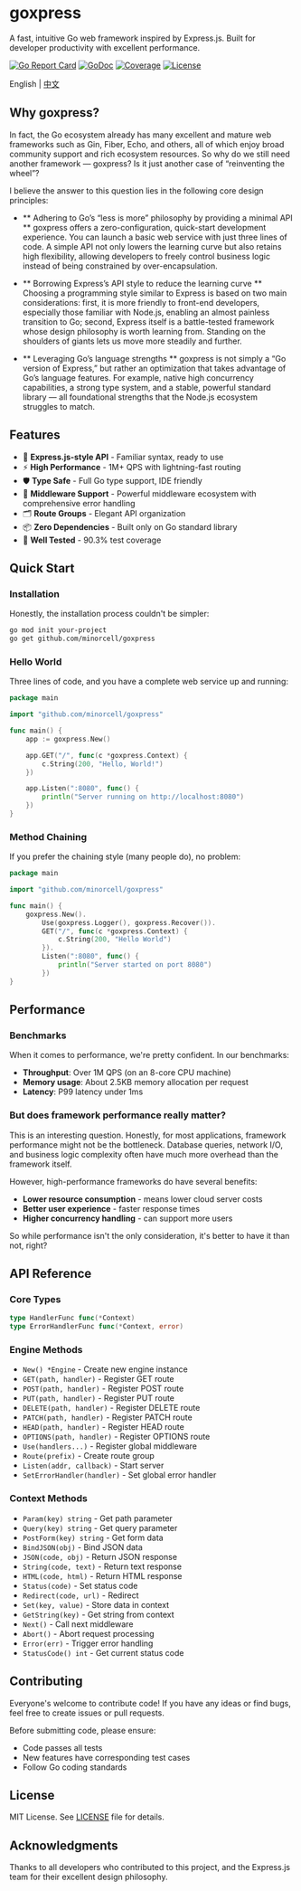 # goxpress

A fast, intuitive Go web framework inspired by Express.js. Built for developer productivity with excellent performance.

[![Go Report Card](https://goreportcard.com/badge/github.com/minorcell/goxpress)](https://goreportcard.com/report/github.com/minorcell/goxpress)
[![GoDoc](https://godoc.org/github.com/minorcell/goxpress?status.svg)](https://godoc.org/github.com/minorcell/goxpress)
[![Coverage](https://img.shields.io/badge/coverage-90.3%25-brightgreen)](https://github.com/minorcell/goxpress)
[![License](https://img.shields.io/badge/license-MIT-blue.svg)](LICENSE)

English | [中文](README_zh.md)

## Why goxpress?

In fact, the Go ecosystem already has many excellent and mature web frameworks such as Gin, Fiber, Echo, and others, all of which enjoy broad community support and rich ecosystem resources. So why do we still need another framework — goxpress? Is it just another case of “reinventing the wheel”?

I believe the answer to this question lies in the following core design principles:

- ** Adhering to Go’s “less is more” philosophy by providing a minimal API **
  goxpress offers a zero-configuration, quick-start development experience. You can launch a basic web service with just three lines of code. A simple API not only lowers the learning curve but also retains high flexibility, allowing developers to freely control business logic instead of being constrained by over-encapsulation.

- ** Borrowing Express’s API style to reduce the learning curve **
  Choosing a programming style similar to Express is based on two main considerations: first, it is more friendly to front-end developers, especially those familiar with Node.js, enabling an almost painless transition to Go; second, Express itself is a battle-tested framework whose design philosophy is worth learning from. Standing on the shoulders of giants lets us move more steadily and further.

- ** Leveraging Go’s language strengths **
  goxpress is not simply a “Go version of Express,” but rather an optimization that takes advantage of Go’s language features. For example, native high concurrency capabilities, a strong type system, and a stable, powerful standard library — all foundational strengths that the Node.js ecosystem struggles to match.

## Features

- 🚀 **Express.js-style API** - Familiar syntax, ready to use
- ⚡ **High Performance** - 1M+ QPS with lightning-fast routing
- 🛡️ **Type Safe** - Full Go type support, IDE friendly
- 🔧 **Middleware Support** - Powerful middleware ecosystem with comprehensive error handling
- 🗂️ **Route Groups** - Elegant API organization
- 📦 **Zero Dependencies** - Built only on Go standard library
- 🧪 **Well Tested** - 90.3% test coverage

## Quick Start

### Installation

Honestly, the installation process couldn't be simpler:

```bash
go mod init your-project
go get github.com/minorcell/goxpress
```

### Hello World

Three lines of code, and you have a complete web service up and running:

```go
package main

import "github.com/minorcell/goxpress"

func main() {
    app := goxpress.New()

    app.GET("/", func(c *goxpress.Context) {
        c.String(200, "Hello, World!")
    })

    app.Listen(":8080", func() {
        println("Server running on http://localhost:8080")
    })
}
```

### Method Chaining

If you prefer the chaining style (many people do), no problem:

```go
package main

import "github.com/minorcell/goxpress"

func main() {
    goxpress.New().
        Use(goxpress.Logger(), goxpress.Recover()).
        GET("/", func(c *goxpress.Context) {
            c.String(200, "Hello World")
        }).
        Listen(":8080", func() {
            println("Server started on port 8080")
        })
}
```

## Performance

### Benchmarks

When it comes to performance, we're pretty confident. In our benchmarks:

- **Throughput**: Over 1M QPS (on an 8-core CPU machine)
- **Memory usage**: About 2.5KB memory allocation per request
- **Latency**: P99 latency under 1ms

### But does framework performance really matter?

This is an interesting question. Honestly, for most applications, framework performance might not be the bottleneck. Database queries, network I/O, and business logic complexity often have much more overhead than the framework itself.

However, high-performance frameworks do have several benefits:

- **Lower resource consumption** - means lower cloud server costs
- **Better user experience** - faster response times
- **Higher concurrency handling** - can support more users

So while performance isn't the only consideration, it's better to have it than not, right?

## API Reference

### Core Types

```go
type HandlerFunc func(*Context)
type ErrorHandlerFunc func(*Context, error)
```

### Engine Methods

- `New() *Engine` - Create new engine instance
- `GET(path, handler)` - Register GET route
- `POST(path, handler)` - Register POST route
- `PUT(path, handler)` - Register PUT route
- `DELETE(path, handler)` - Register DELETE route
- `PATCH(path, handler)` - Register PATCH route
- `HEAD(path, handler)` - Register HEAD route
- `OPTIONS(path, handler)` - Register OPTIONS route
- `Use(handlers...)` - Register global middleware
- `Route(prefix)` - Create route group
- `Listen(addr, callback)` - Start server
- `SetErrorHandler(handler)` - Set global error handler

### Context Methods

- `Param(key) string` - Get path parameter
- `Query(key) string` - Get query parameter
- `PostForm(key) string` - Get form data
- `BindJSON(obj)` - Bind JSON data
- `JSON(code, obj)` - Return JSON response
- `String(code, text)` - Return text response
- `HTML(code, html)` - Return HTML response
- `Status(code)` - Set status code
- `Redirect(code, url)` - Redirect
- `Set(key, value)` - Store data in context
- `GetString(key)` - Get string from context
- `Next()` - Call next middleware
- `Abort()` - Abort request processing
- `Error(err)` - Trigger error handling
- `StatusCode() int` - Get current status code

## Contributing

Everyone's welcome to contribute code! If you have any ideas or find bugs, feel free to create issues or pull requests.

Before submitting code, please ensure:

- Code passes all tests
- New features have corresponding test cases
- Follow Go coding standards

## License

MIT License. See [LICENSE](LICENSE) file for details.

## Acknowledgments

Thanks to all developers who contributed to this project, and the Express.js team for their excellent design philosophy.
